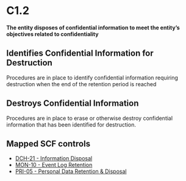 # C1.2
**The entity disposes of confidential information to meet the entity’s objectives related to confidentiality**
## Identifies Confidential Information for Destruction
Procedures are in place to identify confidential information requiring destruction when the end of the retention period is reached
## Destroys Confidential Information
Procedures are in place to erase or otherwise destroy confidential information that has been identified for destruction.
## Mapped SCF controls
- [DCH-21 - Information Disposal](../scf/dch-21-informationdisposal.md)
- [MON-10 - Event Log Retention](../scf/mon-10-eventlogretention.md)
- [PRI-05 - Personal Data Retention & Disposal](../scf/pri-05-personaldataretention&disposal.md)